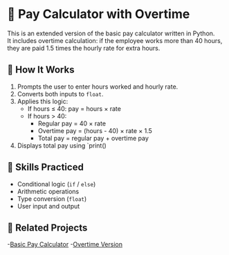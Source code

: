 # 💼 Pay Calculator with Overtime

This is an extended version of the basic pay calculator written in Python.  
It includes overtime calculation: if the employee works more than 40 hours, they are paid 1.5 times the hourly rate for extra hours.

## 📌 How It Works

1. Prompts the user to enter hours worked and hourly rate.
2. Converts both inputs to `float`.
3. Applies this logic:
   - If hours ≤ 40: pay = hours × rate
   - If hours > 40:  
     - Regular pay = 40 × rate  
     - Overtime pay = (hours - 40) × rate × 1.5  
     - Total pay = regular pay + overtime pay
4. Displays total pay using `print()
   
## 🧠 Skills Practiced

- Conditional logic (`if` / `else`)
- Arithmetic operations
- Type conversion (`float`)
- User input and output

## 🔗 Related Projects
-[Basic Pay Calculator](https://github.com/AaishahMunir/pay-calculator-basic)
-[Overtime Version](https://github.com/AaishahMunir/pay-calculator-overtime)
